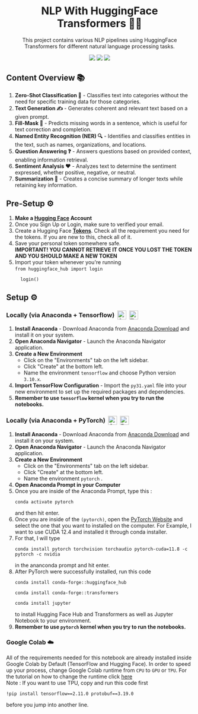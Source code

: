 <h1 align="center"> NLP With HuggingFace Transformers 🤖✨ </h1>
<p align="center"> This project contains various NLP pipelines using HuggingFace Transformers for different natural language processing tasks. </p>

<div align="center">
  <img src="https://img.shields.io/badge/python-3670A0?style=for-the-badge&logo=python&logoColor=ffdd54">
  <img src="https://img.shields.io/badge/jupyter-%23FA0F00.svg?style=for-the-badge&logo=jupyter&logoColor=white">
  <img src="https://img.shields.io/badge/Hugging%20Face-%23FFD21E?style=for-the-badge&logo=huggingface&logoColor=black
  ">
</div>

<h2>Content Overview 📚</h2>
<ol>
  <li><strong>Zero-Shot Classification 🎯</strong> - Classifies text into categories without the need for specific training data for those categories.</li>
  <li><strong>Text Generation ✍️</strong> - Generates coherent and relevant text based on a given prompt.</li>
  <li><strong>Fill-Mask 📝</strong> - Predicts missing words in a sentence, which is useful for text correction and completion.</li>
  <li><strong>Named Entity Recognition (NER) 🔍</strong> - Identifies and classifies entities in the text, such as names, organizations, and locations.</li>
  <li><strong>Question Answering ❓</strong> - Answers questions based on provided context, enabling information retrieval.</li>
  <li><strong>Sentiment Analysis ❤️</strong> - Analyzes text to determine the sentiment expressed, whether positive, negative, or neutral.</li>
  <li><strong>Summarization 📄</strong> - Creates a concise summary of longer texts while retaining key information.</li>
</ol>

<h2>Pre-Setup ⚙️</h2>

<ol>
  <li><strong>Make a <a href="https://huggingface.co/login">Hugging Face</a> Account</strong> </li>
  <li>Once you Sign Up or Login, make sure to verified your email.</li>
  <li>Create a Hugging Face <strong><a href="https://huggingface.co/settings/tokens">Tokens</a></strong>. Check all the requirement you need for the tokens. If you are new to this, check all of it.</li>
  <li>Save your personal token somewhere safe. </br><strong>IMPORTANT! YOU CANNOT RETRIEVE IT ONCE YOU LOST THE TOKEN AND YOU SHOULD MAKE A NEW TOKEN</strong></li>
  <li>Import your token whenever you're running </br><code>from huggingface_hub import login</br>
  login()</code></li>
</ol>

<h2>Setup ⚙️</h2>

<h3>
  <div style="display: flex; align-items: center;">
    <span>Locally (via Anaconda + Tensorflow)</span>
        <a href="https://www.anaconda.com/">
            <img src="https://skillicons.dev/icons?i=anaconda" alt="Anaconda" style="height: 24px; margin-left: 8px;">
        </a>
        <a href="https://www.tensorflow.org/install/pip">
            <img src="https://skillicons.dev/icons?i=tensorflow" alt="Tensorflow" style="height: 24px; margin-left: 8px;">
        </a>
  </div>
</h3>

<ol>
  <li><strong>Install Anaconda</strong> - Download Anaconda from <a href="https://www.anaconda.com/download">Anaconda Download</a> and install it on your system.</li>
  <li><strong>Open Anaconda Navigator</strong> - Launch the Anaconda Navigator application.</li>
  <li><strong>Create a New Environment</strong>
    <ul>
      <li>Click on the "Environments" tab on the left sidebar.</li>
      <li>Click "Create" at the bottom left.</li>
      <li>Name the environment <code>tensorflow</code> and choose Python version <code>3.10.x</code>.</li>
    </ul>
  </li>
  <li><strong>Import TensorFlow Configuration</strong> - Import the <code>py31.yaml</code> file into your new environment to set up the required packages and dependencies.</li>
  <li><strong>Remember to use <code>tensorflow</code> kernel when you try to run the notebooks.</strong></li>
</ol>

<h3>
  <div style="display: flex; align-items: center;">
    <span>Locally (via Anaconda + PyTorch)</span>
        <a href="https://www.anaconda.com/">
            <img src="https://skillicons.dev/icons?i=anaconda" alt="Anaconda" style="height: 24px; margin-left: 8px;">
        </a>
        <a href="https://www.tensorflow.org/install/pip">
            <img src="https://skillicons.dev/icons?i=pytorch" alt="PyTorch" style="height: 24px; margin-left: 8px;">
        </a>
  </div>
</h3>

<ol>
  <li><strong>Install Anaconda</strong> - Download Anaconda from <a href="https://www.anaconda.com/download">Anaconda Download</a> and install it on your system.</li>
  <li><strong>Open Anaconda Navigator</strong> - Launch the Anaconda Navigator application.</li>
  <li><strong>Create a New Environment</strong>
    <ul>
      <li>Click on the "Environments" tab on the left sidebar.</li>
      <li>Click "Create" at the bottom left.</li>
      <li>Name the environment <code>pytorch</code> .</li>
    </ul>
  </li>
  <li><strong>Open Anaconda Prompt in your Computer</strong></li>
  <li>Once you are inside of the Anaconda Prompt, type this : <pre><code>conda activate pytorch</code></pre> and then hit enter.</li>
  <li>Once you are inside of the <code>(pytorch)</code>, open the <a href="https://pytorch.org/get-started/locally/">PyTorch Website</a> and select the one that you want to installed on the computer. For Example, I want to use CUDA 12.4 and installed it through conda installer.</li>
  <li>For that, I will type <pre><code>conda install pytorch torchvision torchaudio pytorch-cuda=11.8 -c pytorch -c nvidia</code></pre> in the ananconda prompt and hit enter.</li>
  <li>After PyTorch were successfully installed, run this code <pre><code>conda install conda-forge::huggingface_hub</code></pre>
  <pre><code>conda install conda-forge::transformers
</code></pre><pre><code>conda install jupyter
</code></pre>to install Hugging Face Hub and Transformers as well as Jupyter Notebook to your environment.
  </li>
  <li><strong>Remember to use <code>pytorch</code> kernel when you try to run the notebooks.</strong></li>
</ol>

<h3>Google Colab ☁️</h3>
<span>All of the requirements needed for this notebook are already installed inside Google Colab by Default (TensorFlow and Hugging Face). In order to speed up your process, change Google Colab runtime from <code>CPU</code> to <code>GPU</code> or <code>TPU</code>. For the tutorial on how to change the runtime click <a href="https://www.geeksforgeeks.org/how-to-use-google-colab/#:~:text=Change%20Runtime%20Environment%3A%20Click%20the%20%E2%80%9CRuntime%E2%80%9D%20dropdown%20menu.%20Select%20%E2%80%9CChange%20runtime%20type%E2%80%9D%20.%20Select%20python2%20or%203%20from%20the%20%E2%80%9CRuntime%20type%E2%80%9D%20dropdown%20menu.">here</a>

</br>
Note : If you want to use TPU, copy and run this code first <pre><code>!pip install tensorflow==2.11.0 protobuf==3.19.0
</code></pre>before you jump into another line.</span>

